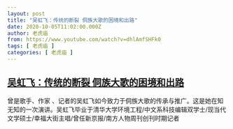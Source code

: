 ```yaml
---
layout: post
title: "吴虹飞：传统的断裂 侗族大歌的困境和出路"
date: 2020-10-05T11:02:00.000Z
author: 老虎庙
from: https://www.youtube.com/watch?v=dhlAmfSHFk0
tags: [ 老虎庙 ]
categories: [ 老虎庙 ]
---
```

<!--1601895720000-->
[吴虹飞：传统的断裂 侗族大歌的困境和出路](https://www.youtube.com/watch?v=dhlAmfSHFk0)
------

<div>
曾是歌手、作家 、记者的吴虹飞如今致力于侗族大歌的传承与推广。这是她在知无知的一次演讲。吴虹飞毕业于清华大学环境工程/中文系科技编辑双学士/现当代文学硕士/幸福大街主唱/曾任新京报/南方人物周刊创刊时期记者
</div>
